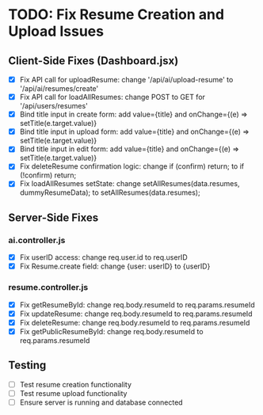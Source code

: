 # TODO: Fix Resume Creation and Upload Issues

## Client-Side Fixes (Dashboard.jsx)
- [x] Fix API call for uploadResume: change '/api/ai/upload-resume' to '/api/ai/resumes/create'
- [x] Fix API call for loadAllResumes: change POST to GET for '/api/users/resumes'
- [x] Bind title input in create form: add value={title} and onChange={(e) => setTitle(e.target.value)}
- [x] Bind title input in upload form: add value={title} and onChange={(e) => setTitle(e.target.value)}
- [x] Bind title input in edit form: add value={title} and onChange={(e) => setTitle(e.target.value)}
- [x] Fix deleteResume confirmation logic: change if (confirm) return; to if (!confirm) return;
- [x] Fix loadAllResumes setState: change setAllResumes(data.resumes, dummyResumeData); to setAllResumes(data.resumes);

## Server-Side Fixes
### ai.controller.js
- [x] Fix userID access: change req.user.id to req.userID
- [x] Fix Resume.create field: change {user: userID} to {userID}

### resume.controller.js
- [x] Fix getResumeById: change req.body.resumeId to req.params.resumeId
- [x] Fix updateResume: change req.body.resumeId to req.params.resumeId
- [x] Fix deleteResume: change req.body.resumeId to req.params.resumeId
- [x] Fix getPublicResumeById: change req.body.resumeId to req.params.resumeId

## Testing
- [ ] Test resume creation functionality
- [ ] Test resume upload functionality
- [ ] Ensure server is running and database connected
